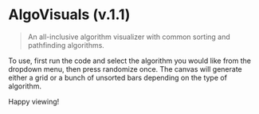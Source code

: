 # AlgoVisuals (v.1.1)
> An all-inclusive algorithm visualizer with common sorting and pathfinding algorithms.

To use, first run the code and select the algorithm you would like from the dropdown menu, then press randomize once. The canvas will generate either a grid or a bunch of unsorted bars depending on the type of algorithm.

Happy viewing!

